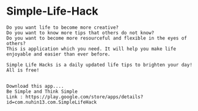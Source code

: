 # Simple-Life-Hack
    Do you want life to become more creative?
    Do you want to know more tips that others do not know?
    Do you want to become more resourceful and flexible in the eyes of others?
    This is application which you need. It will help you make life enjoyable and easier than ever before. 

    Simple Life Hacks is a daily updated life tips to brighten your day! All is free! 


    Download this app....
    Be Simple and Think Simple 
    Link : https://play.google.com/store/apps/details?id=com.nuhin13.com.SimpleLifeHack 
